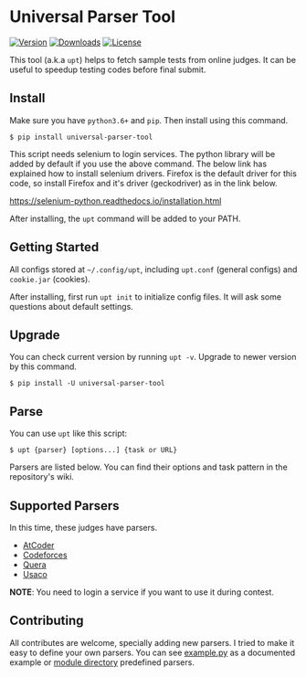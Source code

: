 # Universal Parser Tool
[![Version](https://img.shields.io/pypi/v/universal-parser-tool?color=green)](https://pypi.org/project/universal-parser-tool/)
[![Downloads](https://pepy.tech/badge/universal-parser-tool)](https://pepy.tech/project/universal-parser-tool)
[![License](https://img.shields.io/pypi/l/universal-parser-tool)](https://github.com/ParsaAlizadeh/universal-parser-tool/blob/main/LICENSE)

This tool (a.k.a `upt`) helps to fetch sample tests from online judges.
It can be useful to speedup testing codes before final submit.

## Install

Make sure you have `python3.6+` and `pip`. Then install using this command.

```
$ pip install universal-parser-tool
```

This script needs selenium to login services. The python library will be added by default if you use the above command. 
The below link has explained how to install selenium drivers.
Firefox is the default driver for this code, so install Firefox and it's driver (geckodriver) as in the link below.

https://selenium-python.readthedocs.io/installation.html

After installing, the `upt` command will be added to your PATH.

## Getting Started

All configs stored at `~/.config/upt`, including `upt.conf` (general configs) and `cookie.jar` (cookies).

After installing, first run `upt init` to initialize config files.
It will ask some questions about default settings. 

## Upgrade
You can check current version by running `upt -v`. Upgrade to newer version by this command.

```
$ pip install -U universal-parser-tool
```

## Parse

You can use `upt` like this script:

```
$ upt {parser} [options...] {task or URL}
```

Parsers are listed below. You can find their options and task pattern in the repository's wiki.

## Supported Parsers

In this time, these judges have parsers.

- [AtCoder](https://github.com/ParsaAlizadeh/universal-parser-tool/wiki/AtCoder)
- [Codeforces](https://github.com/ParsaAlizadeh/universal-parser-tool/wiki/Codeforces)
- [Quera](https://github.com/ParsaAlizadeh/universal-parser-tool/wiki/Quera)
- [Usaco](https://github.com/ParsaAlizadeh/universal-parser-tool/wiki/Usaco)

**NOTE**: You need to login a service if you want to use it during contest.

## Contributing

All contributes are welcome, specially adding new parsers.
I tried to make it easy to define your own parsers.
You can see [example.py](example/example.py) as a documented example
or [module directory](upt/) predefined parsers.
